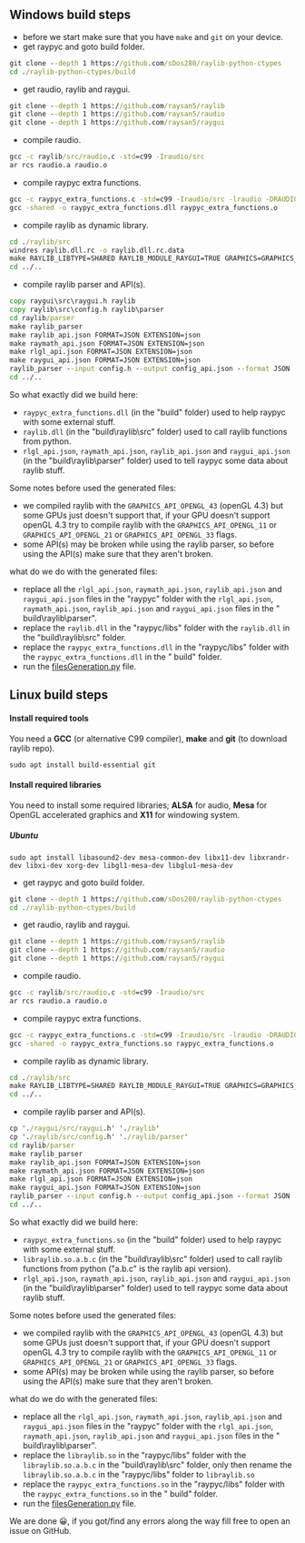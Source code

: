 ## Windows build steps

* before we start make sure that you have `make` and `git` on your device.
* get raypyc and goto build folder.

```cmd
git clone --depth 1 https://github.com/sDos280/raylib-python-ctypes
cd ./raylib-python-ctypes/build
```

* get raudio, raylib and raygui.

```cmd
git clone --depth 1 https://github.com/raysan5/raylib
git clone --depth 1 https://github.com/raysan5/raudio
git clone --depth 1 https://github.com/raysan5/raygui
```

* compile raudio.

```cmd
gcc -c raylib/src/raudio.c -std=c99 -Iraudio/src
ar rcs raudio.a raudio.o
```

* compile raypyc extra functions.

```cmd
gcc -c raypyc_extra_functions.c -std=c99 -Iraudio/src -lraudio -DRAUDIO_STANDALONE
gcc -shared -o raypyc_extra_functions.dll raypyc_extra_functions.o
```

* compile raylib as dynamic library.

```cmd
cd ./raylib/src
windres raylib.dll.rc -o raylib.dll.rc.data
make RAYLIB_LIBTYPE=SHARED RAYLIB_MODULE_RAYGUI=TRUE GRAPHICS=GRAPHICS_API_OPENGL_43
cd ../..
```

* compile raylib parser and API(s).

```cmd
copy raygui\src\raygui.h raylib
copy raylib\src\config.h raylib\parser
cd raylib/parser
make raylib_parser
make raylib_api.json FORMAT=JSON EXTENSION=json
make raymath_api.json FORMAT=JSON EXTENSION=json
make rlgl_api.json FORMAT=JSON EXTENSION=json
make raygui_api.json FORMAT=JSON EXTENSION=json
raylib_parser --input config.h --output config_api.json --format JSON
cd ../..
```

So what exactly did we build here:

* `raypyc_extra_functions.dll` (in the "build" folder) used to help raypyc with some external stuff.
* `raylib.dll` (in the "build\raylib\src" folder) used to call raylib functions from python.
* `rlgl_api.json`, `raymath_api.json`, `raylib_api.json` and `raygui_api.json` (in the "build\raylib\parser" folder)
  used to tell raypyc some data about raylib stuff.

Some notes before used the generated files:

* we compiled raylib with the `GRAPHICS_API_OPENGL_43` (openGL 4.3) but some GPUs just doesn't support that, if your GPU
  doesn't support openGL 4.3 try to compile raylib with the `GRAPHICS_API_OPENGL_11` or `GRAPHICS_API_OPENGL_21`
  or `GRAPHICS_API_OPENGL_33` flags.
* some API(s) may be broken while using the raylib parser, so before using the API(s) make sure that they aren't broken.

what do we do with the generated files:

* replace all the `rlgl_api.json`, `raymath_api.json`, `raylib_api.json` and `raygui_api.json` files in the "raypyc"
  folder with the `rlgl_api.json`, `raymath_api.json`, `raylib_api.json` and `raygui_api.json` files in the "
  build\raylib\parser".
* replace the `raylib.dll` in the "raypyc/libs" folder with the `raylib.dll` in the "build\raylib\src" folder.
* replace the `raypyc_extra_functions.dll` in the "raypyc/libs" folder with the `raypyc_extra_functions.dll` in the "
  build" folder.
* run the [filesGeneration.py](../filesGeneration.py) file.

## Linux build steps

#### Install required tools
You need a **GCC** (or alternative C99 compiler), **make** and **git** (to download raylib repo). 

    sudo apt install build-essential git

#### Install required libraries

You need to install some required libraries; **ALSA** for audio, **Mesa** for OpenGL accelerated graphics and **X11**
for windowing system.

##### Ubuntu

    sudo apt install libasound2-dev mesa-common-dev libx11-dev libxrandr-dev libxi-dev xorg-dev libgl1-mesa-dev libglu1-mesa-dev

* get raypyc and goto build folder.

```cmd
git clone --depth 1 https://github.com/sDos280/raylib-python-ctypes
cd ./raylib-python-ctypes/build
```

* get raudio, raylib and raygui.

```cmd
git clone --depth 1 https://github.com/raysan5/raylib
git clone --depth 1 https://github.com/raysan5/raudio
git clone --depth 1 https://github.com/raysan5/raygui
```

* compile raudio.

```cmd
gcc -c raylib/src/raudio.c -std=c99 -Iraudio/src
ar rcs raudio.a raudio.o
```

* compile raypyc extra functions.

```cmd
gcc -c raypyc_extra_functions.c -std=c99 -Iraudio/src -lraudio -DRAUDIO_STANDALONE
gcc -shared -o raypyc_extra_functions.so raypyc_extra_functions.o
```

* compile raylib as dynamic library.

```cmd
cd ./raylib/src
make RAYLIB_LIBTYPE=SHARED RAYLIB_MODULE_RAYGUI=TRUE GRAPHICS=GRAPHICS_API_OPENGL_43
cd ../..
```

* compile raylib parser and API(s).

```cmd
cp './raygui/src/raygui.h' './raylib'
cp './raylib/src/config.h' './raylib/parser'
cd raylib/parser
make raylib_parser
make raylib_api.json FORMAT=JSON EXTENSION=json
make raymath_api.json FORMAT=JSON EXTENSION=json
make rlgl_api.json FORMAT=JSON EXTENSION=json
make raygui_api.json FORMAT=JSON EXTENSION=json
raylib_parser --input config.h --output config_api.json --format JSON
cd ../..
```
So what exactly did we build here:

* `raypyc_extra_functions.so` (in the "build" folder) used to help raypyc with some external stuff.
* `libraylib.so.a.b.c` (in the "build\raylib\src" folder) used to call raylib functions from python ("a.b.c" is the raylib api version).
* `rlgl_api.json`, `raymath_api.json`, `raylib_api.json` and `raygui_api.json` (in the "build\raylib\parser" folder)
  used to tell raypyc some data about raylib stuff.

Some notes before used the generated files:

* we compiled raylib with the `GRAPHICS_API_OPENGL_43` (openGL 4.3) but some GPUs just doesn't support that, if your GPU
  doesn't support openGL 4.3 try to compile raylib with the `GRAPHICS_API_OPENGL_11` or `GRAPHICS_API_OPENGL_21`
  or `GRAPHICS_API_OPENGL_33` flags.
* some API(s) may be broken while using the raylib parser, so before using the API(s) make sure that they aren't broken.

what do we do with the generated files:

* replace all the `rlgl_api.json`, `raymath_api.json`, `raylib_api.json` and `raygui_api.json` files in the "raypyc"
  folder with the `rlgl_api.json`, `raymath_api.json`, `raylib_api.json` and `raygui_api.json` files in the "
  build\raylib\parser".
* replace the `libraylib.so` in the "raypyc/libs" folder with the `libraylib.so.a.b.c` in the "build\raylib\src" folder, only then rename the `libraylib.so.a.b.c` in the "raypyc/libs" folder to `libraylib.so`
* replace the `raypyc_extra_functions.so` in the "raypyc/libs" folder with the `raypyc_extra_functions.so` in the "
  build" folder.
* run the [filesGeneration.py](../filesGeneration.py) file.

We are done 😀, if you got/find any errors along the way fill free to open an issue on GitHub.
